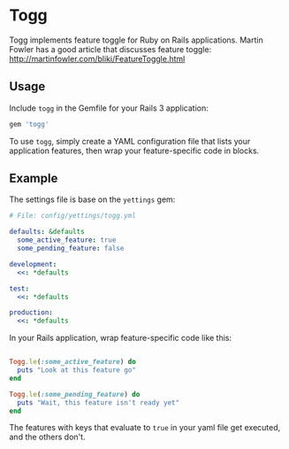 # Togg #

Togg implements feature toggle for Ruby on Rails applications. Martin Fowler has a good article that discusses feature toggle:
http://martinfowler.com/bliki/FeatureToggle.html

## Usage ##

Include `togg` in the Gemfile for your Rails 3 application:

```ruby
gem 'togg'
```

To use `togg`, simply create a YAML configuration file that lists your application features, then wrap your feature-specific code in blocks.

## Example ##

The settings file is base on the `yettings` gem:

```yaml
# File: config/yettings/togg.yml

defaults: &defaults
  some_active_feature: true
  some_pending_feature: false

development:
  <<: *defaults

test:
  <<: *defaults

production:
  <<: *defaults
```

In your Rails application, wrap feature-specific code like this:

```ruby

Togg.le(:some_active_feature) do
  puts "Look at this feature go"
end

Togg.le(:some_pending_feature) do
  puts "Wait, this feature isn't ready yet"
end
```

The features with keys that evaluate to `true` in your yaml file get executed, and the others don't.
